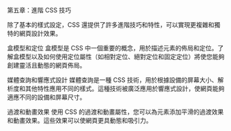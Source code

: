 第五章：進階 CSS 技巧

除了基本的樣式設定，CSS 還提供了許多進階技巧和特性，可以實現更複雜和獨特的網頁設計效果。

盒模型和定位
盒模型是 CSS 中一個重要的概念，用於描述元素的佈局和定位。了解盒模型以及如何使用定位屬性（如相對定位、絕對定位和固定定位）將使您能夠創建靈活且動態的網頁佈局。

媒體查詢和響應式設計
媒體查詢是一種 CSS 技術，用於根據設備的屏幕大小、解析度和其他特性應用不同的樣式。這種技術被廣泛應用於響應式設計，使網頁能夠適應不同的設備和屏幕尺寸。

過渡和動畫效果
使用 CSS 的過渡和動畫屬性，您可以為元素添加平滑的過渡效果和動畫效果。這些效果可以使網頁更具動態和吸引力。